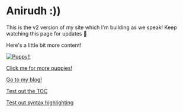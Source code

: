 # Anirudh :))

This is the v2 version of my site which I'm building as we speak!
Keep watching this page for updates 👀

Here's a little bit more content!

[![Puppy!!](https://d17fnq9dkz9hgj.cloudfront.net/uploads/2020/04/shelter-dog-cropped-1.jpg)](https://images.app.goo.gl/k9RjUjiiVaaeZuka7)

[Click me for more puppies!](https://www.google.com/search?q=puppy&tbm=isch)

[Go to my blog!](hyperref:blog)

[Test out the TOC](hyperref:test_toc)

[Test out syntax highlighting](hyperref:test_syntax_highlighting)
